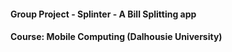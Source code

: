 #### Group Project - Splinter - A Bill Splitting app
#### Course: Mobile Computing (Dalhousie University)
